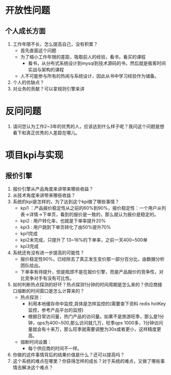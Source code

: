 # 开放性问题
## 个人成长方面
1. 工作年限不长，怎么提高自己，没有积累？
    - 首先直面这个问题
    - 为了缩小工作年限的差距，吸取前人的经验，看书，看买的课程
        - 看书，从分布式系统设计到mysql到技术源码的书，然后就是极客时间实战与架构的课程
    - 人不可能参与所有的热闹与系统设计，因此从书中学习经验作为储备。
2. 个人的优缺点？
3. 对业务的贡献？可以拿规则引擎来讲

# 反问问题
1. 请问您认为工作2~3年的优秀的人，应该达到什么样子呢？我问这个问题是想看下和真正优秀的人差距在哪儿。

# 项目kpi与实现
## 报价引擎
1. 报价引擎从产品角度来讲带来哪些收益？
2. 从技术角度来讲带来哪些收益？
3. 系统的kpi是怎样的，为了达到这个kpi做了哪些事情？
    - kpi1 ：产品报价稳定性从之前的60%到90%，报价稳定性：一个用户从列表->详情->下单页，看到的报价是一致的，那么就认为报价是稳定的。
    - kpi2 : 用户转化率，也就是下单率提升20%
    - kpi3 : 用户跳到下单页转化了由50%提升70%
    - kpi1完成
    - kpi2未完成，只提升了 13~16%的下单率，之前一天400~500单
    - kpi3完成
4. 系统还有没有进一步提高的可能性？
    - 报价稳定性90%，已经除去了真正发生变价那一部分百分比，由数据分析团队给出。
    - 下单率有待提升，但是瓶颈不是在报价引擎，而是产品报价的竞争性，对比竞争对手有没有可比性。
5. 如何判断热点探测的好坏？热点探测1分钟的时间周期是怎么来的？供应商接口熔断的时间窗口是怎么计算来的？
    - 热点探测：
        - 利用本地缓存命中监控,具体是怎样监控的(需要查下资料 redis hotKey监控，参考产品平台的监控)
        - 根据日常访问量，热门产品的访问量。如果不是旅游旺季，那么是1分钟，qps为400~500,那么访问就几万，旺季qps 1000多，1分钟访问量就会有十来万，那么旺季就需要调整为30s或者更小，这样精度更高。
    - 熔断时间设置：
        - 每个供应商的时间不一样。
6. 你做的这件事情背后的结果价值是什么？还可以提高吗？
7. 这个系统的难点在哪里？你获得怎样的成长？对于系统的难点，又做了哪些事情去解决这个难点？
